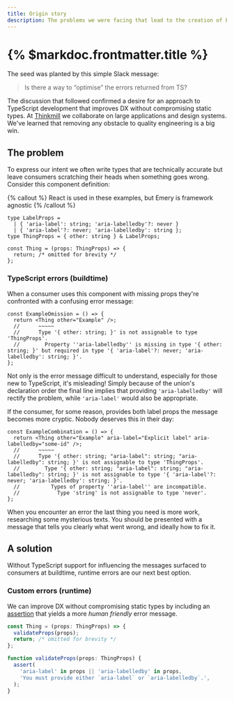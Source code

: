 ```yaml
---
title: Origin story
description: The problems we were facing that lead to the creation of Emery
---
```


# {% $markdoc.frontmatter.title %}

The seed was planted by this simple Slack message:

> Is there a way to “optimise” the errors returned from TS?

The discussion that followed confirmed a desire for an approach to TypeScript development that improves DX without compromising static types. At [Thinkmill](https://www.thinkmill.com.au/) we collaborate on large applications and design systems. We've learned that removing any obstacle to quality engineering is a big win.

## The problem

To express our intent we often write types that are technically accurate but leave consumers scratching their heads when something goes wrong. Consider this component definition:

{% callout %}
React is used in these examples, but Emery is framework agnostic
{% /callout %}

```tsx
type LabelProps =
  | { 'aria-label': string; 'aria-labelledby'?: never }
  | { 'aria-label'?: never; 'aria-labelledby': string };
type ThingProps = { other: string } & LabelProps;

const Thing = (props: ThingProps) => {
  return; /* omitted for brevity */
};
```

### TypeScript errors (buildtime)

When a consumer uses this component with missing props they're confronted with a confusing error message:

```tsx
const ExampleOmission = () => {
  return <Thing other="Example" />;
  //      ~~~~~
  //      Type '{ other: string; }' is not assignable to type 'ThingProps'.
  //        Property ''aria-labelledby'' is missing in type '{ other: string; }' but required in type '{ 'aria-label'?: never; 'aria-labelledby': string; }'.
};
```

Not only is the error message difficult to understand, especially for those new to TypeScript, it's misleading! Simply because of the union's declaration order the final line implies that providing `'aria-labelledby'` will rectify the problem, while `'aria-label'` would also be appropriate.

If the consumer, for some reason, provides both label props the message becomes more cryptic. Nobody deserves this in their day:

```tsx
const ExampleCombination = () => {
  return <Thing other="Example" aria-label="Explicit label" aria-labelledby="some-id" />;
  //      ~~~~~
  //      Type '{ other: string; "aria-label": string; "aria-labelledby": string; }' is not assignable to type 'ThingProps'.
  //        Type '{ other: string; "aria-label": string; "aria-labelledby": string; }' is not assignable to type '{ 'aria-label'?: never; 'aria-labelledby': string; }'.
  //          Types of property ''aria-label'' are incompatible.
  //            Type 'string' is not assignable to type 'never'.
};
```

When you encounter an error the last thing you need is more work, researching some mysterious texts. You should be presented with a message that tells you clearly what went wrong, and ideally how to fix it.

## A solution

Without TypeScript support for influencing the messages surfaced to consumers at buildtime, runtime errors are our next best option.

### Custom errors (runtime)

We can improve DX without compromising static types by including an [assertion](/docs/assertions) that yields a more _human friendly_ error message.

```ts
const Thing = (props: ThingProps) => {
  validateProps(props);
  return; /* omitted for brevity */
};

function validateProps(props: ThingProps) {
  assert(
    'aria-label' in props || 'aria-labelledby' in props,
    'You must provide either `aria-label` or `aria-labelledby`.',
  );
}
```
